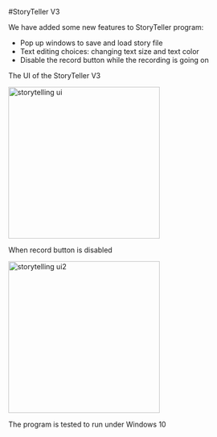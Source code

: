 #StoryTeller V3

We have added some new features to StoryTeller program:

- Pop up windows to save and load story file
- Text editing choices: changing text size and text color
- Disable the record button while the recording is going on

The UI of the StoryTeller V3

<img width="301" alt="storytelling ui" src="https://cloud.githubusercontent.com/assets/7435478/22190794/e2e484e2-e0f3-11e6-9244-550e5f868822.PNG">

When record button is disabled

<img width="301" alt="storytelling ui2" src="https://cloud.githubusercontent.com/assets/7435478/22190806/f21ebe50-e0f3-11e6-8721-3c9288ccc426.PNG">

The program is tested to run under Windows 10
